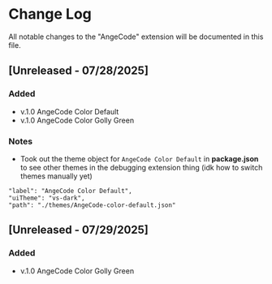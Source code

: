 # Change Log

All notable changes to the "AngeCode" extension will be documented in this file.

## [Unreleased - 07/28/2025]

### Added

- v.1.0 AngeCode Color Default
- v.1.0 AngeCode Color Golly Green

### Notes

- Took out the theme object for `AngeCode Color Default` in **package.json** to see other themes in the debugging extension thing (idk how to switch themes manually yet)

```
"label": "AngeCode Color Default",
"uiTheme": "vs-dark",
"path": "./themes/AngeCode-color-default.json"
```

## [Unreleased - 07/29/2025]

### Added
- v.1.0 AngeCode Color Golly Green


